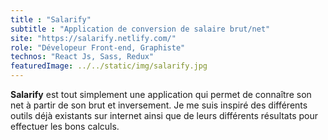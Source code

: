 ```yaml
---
title : "Salarify"
subtitle : "Application de conversion de salaire brut/net"
site: "https://salarify.netlify.com/"
role: "Dévelopeur Front-end, Graphiste"
technos: "React Js, Sass, Redux"
featuredImage: ../../static/img/salarify.jpg
---
```


**Salarify** est tout simplement une application qui permet de connaître son net à partir de son brut et inversement.
Je me suis inspiré des différents outils déjà existants sur internet ainsi que de leurs différents résultats pour effectuer les bons calculs.
